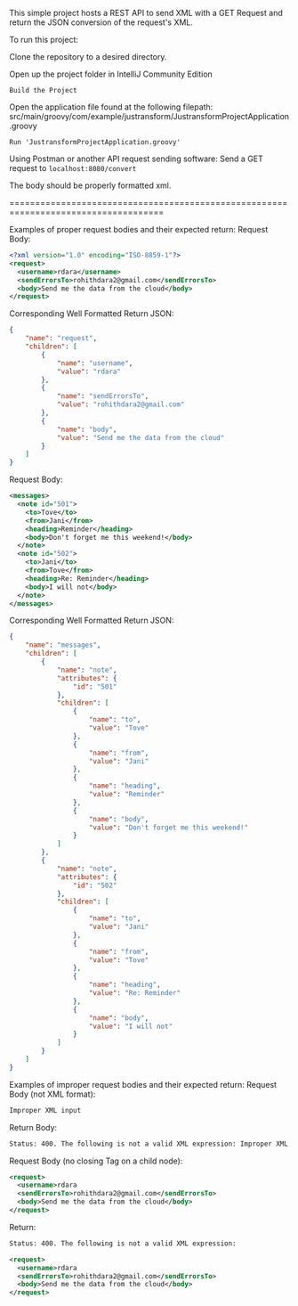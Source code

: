 This simple project hosts a REST API to send XML with a GET Request and return the JSON conversion of the request's XML.

To run this project:

Clone the repository to a desired directory.

Open up the project folder in IntelliJ Community Edition

`Build the Project`

Open the application file found at the following filepath:
src/main/groovy/com/example/justransform/JustransformProjectApplication.groovy

`Run 'JustransformProjectApplication.groovy'`


Using Postman or another API request sending software:
Send a GET request to `localhost:8080/convert`

The body should be properly formatted xml.

====================================================================================

Examples of proper request bodies and their expected return:
Request Body:
```xml
<?xml version="1.0" encoding="ISO-8859-1"?>
<request>
  <username>rdara</username>
  <sendErrorsTo>rohithdara2@gmail.com</sendErrorsTo>
  <body>Send me the data from the cloud</body>
</request>
```

Corresponding Well Formatted Return JSON:
```json
{
    "name": "request",
    "children": [
        {
            "name": "username",
            "value": "rdara"
        },
        {
            "name": "sendErrorsTo",
            "value": "rohithdara2@gmail.com"
        },
        {
            "name": "body",
            "value": "Send me the data from the cloud"
        }
    ]
}
```


Request Body:
```xml
<messages>
  <note id="501">
    <to>Tove</to>
    <from>Jani</from>
    <heading>Reminder</heading>
    <body>Don't forget me this weekend!</body>
  </note>
  <note id="502">
    <to>Jani</to>
    <from>Tove</from>
    <heading>Re: Reminder</heading>
    <body>I will not</body>
  </note>
</messages>
```


Corresponding Well Formatted Return JSON:
```json
{
    "name": "messages",
    "children": [
        {
            "name": "note",
            "attributes": {
                "id": "501"
            },
            "children": [
                {
                    "name": "to",
                    "value": "Tove"
                },
                {
                    "name": "from",
                    "value": "Jani"
                },
                {
                    "name": "heading",
                    "value": "Reminder"
                },
                {
                    "name": "body",
                    "value": "Don't forget me this weekend!"
                }
            ]
        },
        {
            "name": "note",
            "attributes": {
                "id": "502"
            },
            "children": [
                {
                    "name": "to",
                    "value": "Jani"
                },
                {
                    "name": "from",
                    "value": "Tove"
                },
                {
                    "name": "heading",
                    "value": "Re: Reminder"
                },
                {
                    "name": "body",
                    "value": "I will not"
                }
            ]
        }
    ]
}
```

Examples of improper request bodies and their expected return:
Request Body (not XML format):
```xml
Improper XML input
```

Return Body:
```xml
Status: 400. The following is not a valid XML expression: Improper XML input
```

Request Body (no closing Tag on a child node):
```xml
<request>
  <username>rdara
  <sendErrorsTo>rohithdara2@gmail.com</sendErrorsTo>
  <body>Send me the data from the cloud</body>
</request>
```


Return:
```xml
Status: 400. The following is not a valid XML expression: 

<request>
  <username>rdara
  <sendErrorsTo>rohithdara2@gmail.com</sendErrorsTo>
  <body>Send me the data from the cloud</body>
</request>

```

